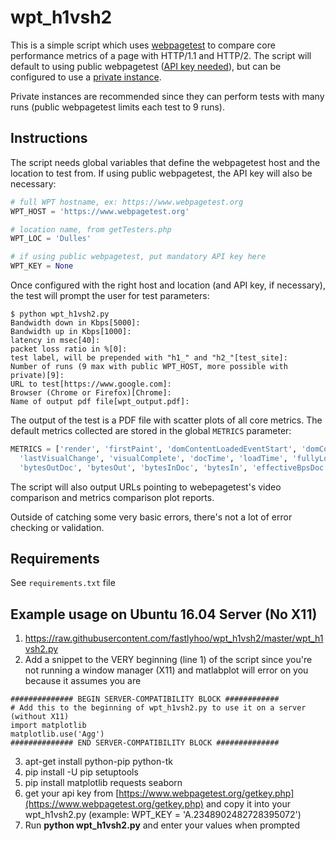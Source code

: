 # wpt_h1vsh2
This is a simple script which uses [webpagetest](https://www.webpagetest.org/) to compare core performance metrics of a page with HTTP/1.1 and HTTP/2. The script will default to using public webpagetest ([API key needed](https://www.webpagetest.org/getkey.php)), but can be configured to use a [private instance](https://sites.google.com/a/webpagetest.org/docs/private-instances).

Private instances are recommended since they can perform tests with many runs (public webpagetest limits each test to 9 runs).

## Instructions
The script needs global variables that define the webpagetest host and the location to test from.  If using public webpagetest, the API key will also be necessary:

```python
# full WPT hostname, ex: https://www.webpagetest.org
WPT_HOST = 'https://www.webpagetest.org'

# location name, from getTesters.php
WPT_LOC = 'Dulles'

# if using public webpagetest, put mandatory API key here
WPT_KEY = None
```

Once configured with the right host and location (and API key, if necessary), the test will prompt the user for test parameters:

```
$ python wpt_h1vsh2.py
Bandwidth down in Kbps[5000]:
Bandwidth up in Kbps[1000]:
latency in msec[40]:
packet loss ratio in %[0]:
test label, will be prepended with "h1_" and "h2_"[test_site]:
Number of runs (9 max with public WPT_HOST, more possible with private)[9]:
URL to test[https://www.google.com]:
Browser (Chrome or Firefox)[Chrome]:
Name of output pdf file[wpt_output.pdf]:
```

The output of the test is a PDF file with scatter plots of all core metrics.  The default metrics collected are stored in the global `METRICS` parameter:

```python
METRICS = ['render', 'firstPaint', 'domContentLoadedEventStart', 'domContentLoadedEventEnd',
  'lastVisualChange', 'visualComplete', 'docTime', 'loadTime', 'fullyLoaded', 'SpeedIndex',
  'bytesOutDoc', 'bytesOut', 'bytesInDoc', 'bytesIn', 'effectiveBpsDoc', 'effectiveBps']
```

The script will also output URLs pointing to webepagetest's video comparison and metrics comparison plot reports.

Outside of catching some very basic errors, there's not a lot of error checking or validation.

## Requirements
See `requirements.txt` file

## Example usage on Ubuntu 16.04 Server (No X11)

1. https://raw.githubusercontent.com/fastlyhoo/wpt_h1vsh2/master/wpt_h1vsh2.py
2. Add a snippet to the VERY beginning (line 1) of the script since you're not running a window manager (X11) and matlabplot will error on you because it assumes you are

```
############## BEGIN SERVER-COMPATIBILITY BLOCK ############
# Add this to the beginning of wpt_h1vsh2.py to use it on a server (without X11)
import matplotlib
matplotlib.use('Agg')
############## END SERVER-COMPATIBILITY BLOCK ##############
```

3. apt-get install python-pip python-tk
4. pip install -U pip setuptools
5. pip install matplotlib requests seaborn
6. get your api key from [https://www.webpagetest.org/getkey.php](https://www.webpagetest.org/getkey.php) and copy it into your wpt_h1vsh2.py (example: WPT_KEY = 'A.2348902482728395072')
7. Run **python wpt_h1vsh2.py** and enter your values when prompted
